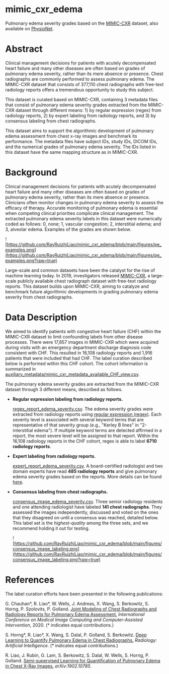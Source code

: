# mimic_cxr_edema
Pulmonary edema severity grades based on the [MIMIC-CXR](https://physionet.org/content/mimic-cxr/2.0.0/) dataset, also available on [PhysioNet](https://physionet.org/content/mimic-cxr-pe-severity). 

# Abstract
Clinical management decisions for patients with acutely decompensated heart failure and many other diseases are often based on grades of pulmonary edema severity, rather than its mere absence or presence. Chest radiographs are commonly performed to assess pulmonary edema. The MIMIC-CXR dataset that consists of 377,110 chest radiographs with free-text radiology reports offers a tremendous opportunity to study this subject.

This dataset is curated based on MIMIC-CXR, containing 3 metadata files that consist of pulmonary edema severity grades extracted from the MIMIC-CXR dataset through different means: 1) by regular expression (regex) from radiology reports, 2) by expert labeling from radiology reports, and 3) by consensus labeling from chest radiographs.  

This dataset aims to support the algorithmic development of pulmonary edema assessment from chest x-ray images and benchmark its performance. The metadata files have subject IDs, study IDs, DICOM IDs, and the numerical grades of pulmonary edema severity. The IDs listed in this dataset have the same mapping structure as in MIMIC-CXR.

# Background
Clinical management decisions for patients with acutely decompensated heart failure and many other diseases are often based on grades of pulmonary edema severity, rather than its mere absence or presence. Clinicians often monitor changes in pulmonary edema severity to assess the efficacy of therapy. Accurate monitoring of pulmonary edema is essential when competing clinical priorities complicate clinical management. The extracted pulmonary edema severity labels in this dataset were numerically coded as follows: 0, none; 1, vascular congestion; 2, interstitial edema; and 3, alveolar edema. Examples of the grades are shown below. 

![https://github.com/RayRuizhiLiao/mimic_cxr_edema/blob/main/figures/pe_examples.png](https://github.com/RayRuizhiLiao/mimic_cxr_edema/blob/main/figures/pe_examples.png?raw=true)

Large-scale and common datasets have been the catalyst for the rise of machine learning today. In 2019, investigators released [MIMIC-CXR](https://physionet.org/content/mimic-cxr/2.0.0/), a large-scale publicly available chest radiograph dataset with free-text radiology reports. This dataset builds upon MIMIC-CXR, aiming to catalyze and benchmark future algorithmic developments in grading pulmonary edema severity from chest radiographs.

# Data Description 
We aimed to identify patients with congestive heart failure (CHF) within the MIMIC-CXR dataset to limit confounding labels from other disease processes. There were 17,857 images in MIMIC-CXR which were acquired during visits with an emergency department discharge diagnosis code consistent with CHF. This resulted in 16,108 radiology reports and 1,916 patients that were included that had CHF. The label curation described below is performed within this CHF cohort. The cohort information is summarized in [auxiliary_metadata/mimic_cxr_metadata_available_CHF_view.csv](https://github.com/RayRuizhiLiao/mimic_cxr_edema/blob/main/auxiliary_metadata/mimic_cxr_metadata_available_CHF_view.csv).

The pulmonary edema severity grades are extracted from the MIMIC-CXR dataset through 3 different means, described as follows.

- **Regular expression labeling from radiology reports.**

  [regex_report_edema_severity.csv](https://github.com/RayRuizhiLiao/mimic_cxr_edema/blob/main/regex_report_edema_severity.csv). The edema severity grades were extracted from radiology reports using [regular expression (regex)](https://github.com/RayRuizhiLiao/regex_pulmonary_edema/). Each severity level is associated with several keyword terms that are representative of that severity group (e.g., "Kerley B lines" in "2-interstitial edema"). If multiple keyword terms are detected affirmed in a report, the most severe level will be assigned to that report. Within the 16,108 radiology reports in the CHF cohort, regex is able to label **6710 radiology reports**. 

- **Expert labeling from radiology reports.**

  [expert_report_edema_severity.csv](https://github.com/RayRuizhiLiao/mimic_cxr_edema/blob/main/expert_report_edema_severity.csv). A board-certified radiologist and two domain experts have read **485 radiology reports** and give pulmonary edema severity grades based on the reports. More details can be found [here](https://arxiv.org/pdf/2008.09884.pdf). 
  
- **Consensus labeling from chest radiographs.**

  [consensus_image_edema_severity.csv](https://github.com/RayRuizhiLiao/mimic_cxr_edema/blob/main/consensus_image_edema_severity.csv). Three senior radiology residents and one attending radiologist have labeled **141 chest radiographs**. They assessed the images independently, discussed and voted on the ones that they disagreed on until a consensus was reached, detailed below. This label set is the *highest-quality* among the three sets, and we recommend holding it out for testing.
  
  ![https://github.com/RayRuizhiLiao/mimic_cxr_edema/blob/main/figures/consensus_image_labeling.png](https://github.com/RayRuizhiLiao/mimic_cxr_edema/blob/main/figures/consensus_image_labeling.png?raw=true)

# References

The label curation efforts have been presented in the following publications:

G. Chauhan*, R. Liao*, W. Wells, J. Andreas, X. Wang, S. Berkowitz, S. Horng, P. Szolovits, P. Golland. [Joint Modeling of Chest Radiographs and Radiology Reports for Pulmonary Edema Assessment.](https://arxiv.org/pdf/2008.09884.pdf) *International Conference on Medical Image Computing and Computer-Assisted Intervention*, 2020. (* indicates equal contributions.)

S. Horng*, R. Liao*, X. Wang, S. Dalal, P. Golland, S. Berkowitz. [Deep Learning to Quantify Pulmonary Edema in Chest Radiographs.](https://pubs.rsna.org/doi/10.1148/ryai.2021190228) *Radiology: Artificial Intelligence*. (* indicates equal contributions.)

R. Liao, J. Rubin, G. Lam, S. Berkowitz, S. Dalal, W. Wells, S. Horng, P. Golland. [Semi-supervised Learning for Quantification of Pulmonary Edema in Chest X-Ray Images.](https://arxiv.org/pdf/1902.10785.pdf) *arXiv:1902.10785*.


